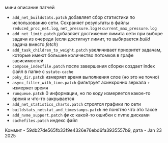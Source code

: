 мини описание патчей

* `add_net_buildstats.patch` добавляет сбор статистики по использованию сети. Сохраняет результаты в файлы `reduced_proc_net.log`, `net_pressure.log` и `current_max_pressure.log`
* `add_net_limit.patch` добавляет достижение лимита сети при выборе задачи из очереди (если достигнут лимит, то выбирается *build* задача вместо *fetch*)
* `add_task_children_to_weight.patch` увеличивает приоритет задачам, которые имеют большее количество потомков в графе зависимостей
* `compose_indexfile.patch` после завершения сборки создает index файл в папке с `sstate-cache`
* `poky_dir.patch` измеряет время выполнения слое (но это не точно)
* `async_filter_with_time.patch` фильтрует асинхронно зеркала + измеряет время
* `runqueue.patch` 0 информации, но по коду измеряется какое-то время и что-то закрывается
* `add_net_statistics_charts.patch` строятся графики по сети 
* `buildstats_netstat_and_timestamps.patch` не понятно что это такое
* `add_nvme_support.patch` фикс какой-то ошибки с nvme дисками
* `cachefiles.patch` индекс файл

Коммит - 59db27de565fb33f9e4326e76ebd6fa3935557b9, дата - Jan 23 2025